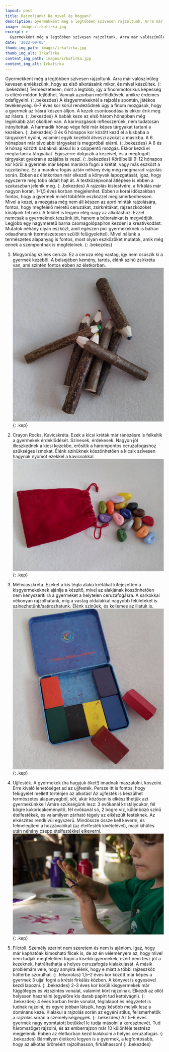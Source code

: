 ```yaml
---
layout: post
title: Rajzoljunk! De mivel és hogyan?
description: Gyermekként még a legtöbben szívesen rajzoltunk. Arra már valószínűleg kevesen emlékszünk, hogy az első alkotásaink mikor, és mivel készültek. 
image: images/irkafirka.jpg
excerpt: >-
  Gyermekként még a legtöbben szívesen rajzoltunk. Arra már valószínűleg kevesen emlékszünk, hogy az első alkotásaink mikor, és mivel készültek. 
date: '2022-09-05'
thumb_img_path: images/irkafirka.jpg
thumb_img_alt: Irkafirka
content_img_path: images/irkafirka.jpg
content_img_alt: Irkafirka
---
```

Gyermekként még a legtöbben szívesen rajzoltunk. Arra már valószínűleg kevesen emlékszünk, hogy az első alkotásaink mikor, és mivel készültek. 
{: .bekezdes}
Természetesen, mint a legtöbb, így a finommotorikus képesség is eltérő módon fejlődhet. Vannak azonban mérföldkövek, amikre érdemes odafigyelni. 
{: .bekezdes}
A kisgyermekeknél a rajzolás spontán, játékos tevékenység. 6–7 éves kor körül rendeződnek úgy a finom mozgások, hogy a gyermek az írásra készen álljon. A kezek csontosodása is ekkor érik meg az írásra.
{: .bekezdes}
A babák keze az első három hónapban még leginkább zárt ökölben van. A karmozgások reflexszerűek, nem tudatosan irányítottak. A harmadik hónap vége felé már képes tárgyakat tartani a kezében.
{: .bekezdes}
3 és 6 hónapos kor között kezd el a kisbaba a tárgyakért nyúlni, valamint egyik kezéből átveszi azokat a másikba. A 6. hónapban már távolabbi tárgyakat is megpróbál elérni.
{: .bekezdes}
A 6 és 9 hónap közötti babáknál alakul ki a csippentő mozgás. Ekkor kezdi el megtartani a tárgyakat. Egyszerre dolgozik a kezeivel, és a megfogott tárgyakat gyakran a szájába is veszi.
{: .bekezdes}
Körülbelül 9–12 hónapos kor körül a gyermek már képes marokra fogni a krétát, vagy más eszközt a rajzoláshoz. Ez a marokra fogás aztán néhány évig még megmarad rajzolás során. Ebben az életkorban már elkezdi a könyvek lapozgatását, igaz, hogy egyszerre még több oldalt hajt át. A testközépvonal átlépése is ebben a szakaszban jelenik meg.
{: .bekezdes}
A rajzolás kistestvére, a firkálás már nagyon korán, 1–1,5 éves korban megjelenhet. Ebben a korai időszakban fontos, hogy a gyermek minél többféle eszközzel megismerkedhessen. Mivel a kezei, a mozgása még nem áll készen az apró minták rajzolására, fontos, hogy megfelelő méretű ceruzákat, zsírkrétákat, rajzeszközöket kínáljunk fel neki. A felület is legyen elég nagy az alkotáshoz. Ezzel nemcsak a gyermeknek teszünk jót, hanem a bútorainkat is megvédjük. Legjobb egy nagyméretű barna csomagolópapíron kezdeni a kreatívkodást. Mutatok néhány olyan eszközt, amit egészen pici gyermekeknek is bátran odaadhatunk (természetesen szülői felügyelettel). Mivel nálunk a természetes alapanyag is fontos, most olyan eszközöket mutatok, amik még ennek a szempontnak is megfelelnek.
{: .bekezdes}

1.	Mogyoróág színes ceruza. Ez a ceruza elég vastag, így nem csúszik ki a gyermek kezéből. A belsejében kemény, tartós, élénk színű zsírkréta van, ami szintén fontos ebben az életkorban.
![Mogyoró](/images/mogyoro.jpg){: .kep}

2.	Crayon Rocks, Kavicskréta. Ezek a kicsi kréták már ránézésre is felkeltik a gyermekek érdeklődését. Színesek, érdekesek. Nagyon jól illeszkednek a kicsi kezekbe, erősítik a hárompontos ceruzafogáshoz szükséges izmokat. Élénk színüknek köszönhetően a kicsik szívesen hagynak nyomot ezekkel a kavicsokkal.
![Kavicskréta](/images/kavicskreta.jpg){: .kep}

3.	Méhviaszkréta. Ezeket a kis tégla alakú krétákat kifejezetten a kisgyermekeknek ajánlja a készítő, mivel az alakjának köszönhetően nem kényszeríti rá a gyermeket a helytelen ceruzafogásra. A sarkokkal vékonyan rajzolhatunk, míg a vastag oldalakkal nagyobb felületeket is színezhetünk/satírozhatunk. Élénk színűek, és kellemes az illatuk is.
![Méhviasz](/images/mehviasz.jpg){: .kep}

4.	Ujjfesték. A gyermekek (ha hagyjuk őket!) imádnak maszatolni, koszolni. Erre kiváló lehetőséget ad az ujjfesték. Persze itt is fontos, hogy felügyelet mellett történjen az alkotás! Az ujjfesték is készülhet természetes alapanyagból, sőt, akár közösen is elkészíthetjük azt gyermekünkkel! Amire szükségünk lesz: 3 evőkanál kristálycukor, fél bögre kukoricakeményítő, fél evőkanál só, 2 bögre víz, különböző színű ételfestékek, és valamilyen zárható tégely az elkészült festéknek. Az elkészítés rendkívül egyszerű. Mindössze össze kell keverni, és felmelegíteni a hozzávalókat (az ételfesték kivételével), majd kihűlés után néhány csepp ételfestékkel elkeverni.
![Ujjfesték](/images/ujjfestek.jpg){: .kep}

5.	Filctoll. Személy szerint nem szeretem és nem is ajánlom. Igaz, hogy már kaphatóak kimosható filcek is, de az én véleményem az, hogy mivel nem tudják megfelelően fogni a kisebb gyermekek, ezért nem tesz jót a kezeknek, hátráltathatja a helyes ceruzafogás kialakulását. A másik problémám vele, hogy annyira élénk, hogy e miatt a többi rajzeszköz háttérbe szorulhat.
{: .felsorolas}
1,5–2 éves kor között már képes a gyermek 3 ujjal fogni a krétát firkálás közben. A könyvet is egyesével kezdi lapozni.
{: .bekezdes}
2–3 éves kor körüli kisgyermekek már függőleges és vízszintes vonalat, valamint kört rajzolnak. Elkezdi az ollót helyesen használni (egyelőre kis darab papírt tud kettévágni).
{: .bekezdes}
4 éves korban ferde vonalat, téglalapot és négyzetet is tudnak rajzolni, és egyre jobban látszik, hogy később melyik lesz a domináns keze. Kialakul a rajzolás során az egyéni stílus, felismerhetők a rajzolás során a személyiségjegyek.
{: .bekezdes}
Az 5–6 éves gyermek nagy nyomtatott betűkkel le tudja másolni a keresztnevét. Tud háromszöget rajzolni, és az emberrajzon már  10 különféle testrész megjelenik. Ebben az életkorban kezd kialakulni a helyes ceruzafogás.
{: .bekezdes}
Bármilyen életkorú legyen is a gyermek, a legfontosabb, hogy az alkotás öröméért rajzolhasson, firkálhasson!
{: .bekezdes}
